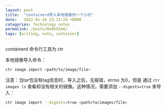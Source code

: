 ```yaml
---
layout: post
title:  "containerd导入本地镜像的一个小坑"
date:   2022-01-26 23:31:24 +0800
categories: Technology notes
permalink: /posts/0e8b92e6/
tags: [writing, note, container]
---
```


containerd 命令行工具为 ctr

本地镜像导入命令：

```bash
ctr image import <path/to/image/file>
```


注意：当tar包没有tag信息时，导入之后，无报错，errno 为0，但是 通过 `ctr images ls` 查看却没有相关的镜像。这种情况，需要添加 `--digests=true`  来导入：

```bash
ctr image import --digests=true <path/to/images/file>
```
